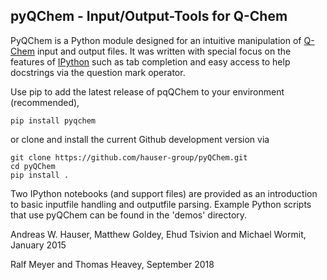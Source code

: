 ## pyQChem - Input/Output-Tools for Q-Chem
 

PyQChem is a Python module designed for an intuitive manipulation of [Q-Chem](http://www.q-chem.com) input and output files. It was written with special focus on the features of [IPython](http://ipython.org) such as tab completion and easy access to help docstrings via the question mark operator.

Use pip to add the latest release of pqQChem to your environment (recommended),

```
pip install pyqchem
```

or clone and install the current Github development version via

```
git clone https://github.com/hauser-group/pyQChem.git
cd pyQChem
pip install .
```

Two IPython notebooks (and support files) are provided as an introduction
to basic inputfile handling and outputfile parsing.
Example Python scripts that use pyQChem can be found in the 'demos' directory.

Andreas W. Hauser, Matthew Goldey, Ehud Tsivion and Michael Wormit, January 2015

Ralf Meyer and Thomas Heavey, September 2018
